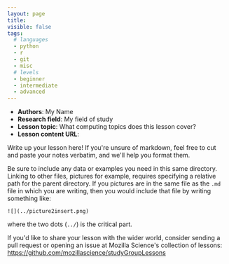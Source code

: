 ```yaml
---
layout: page
title:
visible: false
tags:
  # languages
  - python
  - r
  - git
  - misc
  # levels
  - beginner
  - intermediate
  - advanced
---
```

<!-- change visible to true if you want it on the site -->
<!-- remove any tags listed above that are not relevant -->

 - **Authors**: My Name
 - **Research field**: My field of study
 - **Lesson topic**: What computing topics does this lesson cover?
 - **Lesson content URL**: <link>

Write up your lesson here! If you're unsure of markdown, feel free to cut and paste your notes verbatim, and we'll help you format them.

Be sure to include any data or examples you need in this same directory. Linking to other files, pictures for example, requires specifying a relative path for the parent directory. If you pictures are in the same file as the `.md` file in which you are writing, then you would include that file by writing something like:

```
![](../picture2insert.png)
```

where the two dots (`../`) is the critical part.

If you'd like to share your lesson with the wider world, consider sending a pull request or opening an issue at Mozilla Science's collection of lessons: https://github.com/mozillascience/studyGroupLessons

